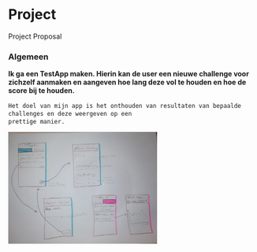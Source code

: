 # Project
Project Proposal 

### Algemeen
**Ik ga een TestApp maken. Hierin kan de user een nieuwe challenge voor zichzelf aanmaken en aangeven hoe lang deze vol te houden en hoe de score bij te houden.**

```
Het doel van mijn app is het onthouden van resultaten van bepaalde challenges en deze weergeven op een  
prettige manier.  
```


<img src="https://github.com/Quint-Langeveld/Project/blob/master/doc/IMG_20190107_111622.jpg" width="60%" height="60%"/>
